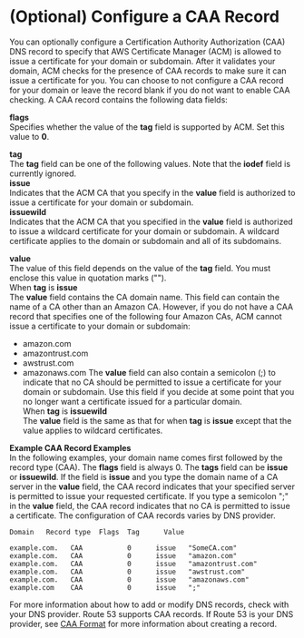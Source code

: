 # \(Optional\) Configure a CAA Record<a name="setup-caa"></a>

You can optionally configure a Certification Authority Authorization \(CAA\) DNS record to specify that AWS Certificate Manager \(ACM\) is allowed to issue a certificate for your domain or subdomain\. After it validates your domain, ACM checks for the presence of CAA records to make sure it can issue a certificate for you\. You can choose to not configure a CAA record for your domain or leave the record blank if you do not want to enable CAA checking\. A CAA record contains the following data fields: 

**flags**  
Specifies whether the value of the **tag** field is supported by ACM\. Set this value to **0**\.

**tag**  
The **tag** field can be one of the following values\. Note that the **iodef** field is currently ignored\.     
**issue**  
Indicates that the ACM CA that you specify in the **value** field is authorized to issue a certificate for your domain or subdomain\.   
**issuewild**  
Indicates that the ACM CA that you specified in the **value** field is authorized to issue a wildcard certificate for your domain or subdomain\. A wildcard certificate applies to the domain or subdomain and all of its subdomains\. 

**value**  
The value of this field depends on the value of the **tag** field\. You must enclose this value in quotation marks \(""\)\.     
When **tag** is **issue**  
The **value** field contains the CA domain name\. This field can contain the name of a CA other than an Amazon CA\. However, if you do not have a CAA record that specifies one of the following four Amazon CAs, ACM cannot issue a certificate to your domain or subdomain:   
+ amazon\.com
+ amazontrust\.com
+ awstrust\.com
+ amazonaws\.com
The **value** field can also contain a semicolon \(;\) to indicate that no CA should be permitted to issue a certificate for your domain or subdomain\. Use this field if you decide at some point that you no longer want a certificate issued for a particular domain\.  
When **tag** is **issuewild**  
The **value** field is the same as that for when **tag** is **issue** except that the value applies to wildcard certificates\. 

**Example CAA Record Examples**  
In the following examples, your domain name comes first followed by the record type \(CAA\)\. The **flags** field is always 0\. The **tags** field can be **issue** or **issuewild**\. If the field is **issue** and you type the domain name of a CA server in the **value** field, the CAA record indicates that your specified server is permitted to issue your requested certificate\. If you type a semicolon ";" in the **value** field, the CAA record indicates that no CA is permitted to issue a certificate\. The configuration of CAA records varies by DNS provider\.   

```
Domain   Record type  Flags  Tag      Value   

example.com.   CAA           0      issue   "SomeCA.com"
example.com.   CAA           0      issue   "amazon.com"
example.com.   CAA           0      issue   "amazontrust.com"
example.com.   CAA           0      issue   "awstrust.com"
example.com.   CAA           0      issue   "amazonaws.com"
example.com    CAA           0      issue   ";"
```

For more information about how to add or modify DNS records, check with your DNS provider\. Route 53 supports CAA records\. If Route 53 is your DNS provider, see [CAA Format](https://docs.aws.amazon.com/Route53/latest/DeveloperGuide/ResourceRecordTypes.html#CAAFormat) for more information about creating a record\. 